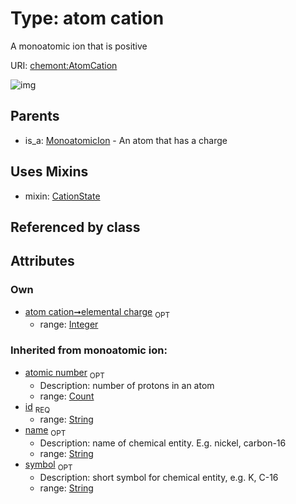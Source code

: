 
# Type: atom cation


A monoatomic ion that is positive

URI: [chemont:AtomCation](https://w3id.org/chemont/AtomCation)


![img](http://yuml.me/diagram/nofunky;dir:TB/class/[MonoatomicIon],[CationState],[AtomCation&#124;elemental_charge:integer%20%3F;atomic_number(i):count%20%3F;symbol(i):string%20%3F;name(i):string%20%3F;id(i):string]uses%20-.->[CationState],[MonoatomicIon]^-[AtomCation])

## Parents

 *  is_a: [MonoatomicIon](MonoatomicIon.md) - An atom that has a charge

## Uses Mixins

 *  mixin: [CationState](CationState.md)

## Referenced by class


## Attributes


### Own

 * [atom cation➞elemental charge](atom_cation_elemental_charge.md)  <sub>OPT</sub>
    * range: [Integer](types/Integer.md)

### Inherited from monoatomic ion:

 * [atomic number](atomic_number.md)  <sub>OPT</sub>
    * Description: number of protons in an atom
    * range: [Count](types/Count.md)
 * [id](id.md)  <sub>REQ</sub>
    * range: [String](types/String.md)
 * [name](name.md)  <sub>OPT</sub>
    * Description: name of chemical entity. E.g. nickel, carbon-16
    * range: [String](types/String.md)
 * [symbol](symbol.md)  <sub>OPT</sub>
    * Description: short symbol for chemical entity, e.g. K, C-16
    * range: [String](types/String.md)
